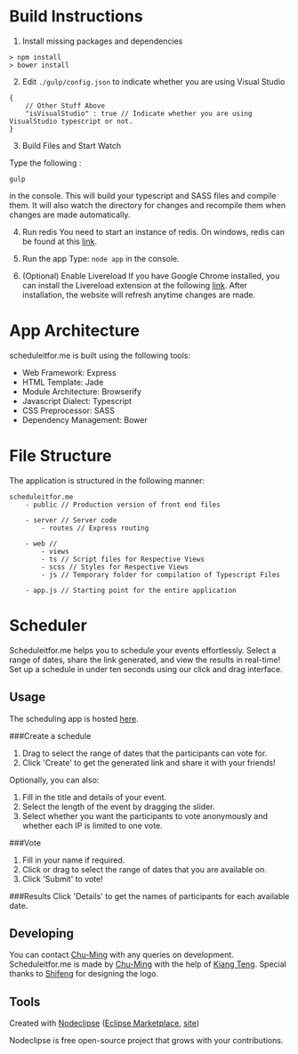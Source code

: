 # Build Instructions
1. Install missing packages and dependencies
```
> npm install
> bower install
```

2. Edit `./gulp/config.json` to indicate whether you are using Visual Studio

```
{
    // Other Stuff Above
    "isVisualStudio" : true // Indicate whether you are using VisualStudio typescript or not.
}
```

3. Build Files and Start Watch

Type the following :

```
gulp
```

in the console. This will build your typescript and SASS files and compile them. It will also watch the directory for changes and recompile them when changes are made automatically.

4. Run redis
You need to start an instance of redis. On windows, redis can be found at this [link]().

5. Run the app
Type: `node app` in the console.

6. (Optional) Enable Livereload
If you have Google Chrome installed, you can install the Livereload extension at the following [link](). After installation, the website will refresh anytime changes are made.

# App Architecture

scheduleitfor.me is built using the following tools:

*   Web Framework: Express
*   HTML Template: Jade
*   Module Architecture: Browserify
*   Javascript Dialect: Typescript
*   CSS Preprocessor: SASS
*   Dependency Management: Bower

# File Structure
The application is structured in the following manner:

```
scheduleitfor.me
    - public // Production version of front end files

    - server // Server code
        - routes // Express routing

    - web //
        - views
        - ts // Script files for Respective Views
        - scss // Styles for Respective Views
        - js // Temporary folder for compilation of Typescript Files

    - app.js // Starting point for the entire application
```

# Scheduler
Scheduleitfor.me helps you to schedule your events effortlessly. Select a range of dates, share the link generated, and view the results in real-time! Set up a schedule in under ten seconds using our click and drag interface.


## Usage
The scheduling app is hosted [here](http://scheduleitfor.me).

###Create a schedule
1. Drag to select the range of dates that the participants can vote for.
2. Click 'Create' to get the generated link and share it with your friends!

Optionally, you can also:
1. Fill in the title and details of your event.
2. Select the length of the event by dragging the slider.
3. Select whether you want the participants to vote anonymously and whether each IP is limited to one vote.

###Vote
1. Fill in your name if required.
2. Click or drag to select the range of dates that you are available on.
3. Click 'Submit' to vote!

###Results
Click 'Details' to get the names of participants for each available date.
## Developing
You can contact [Chu-Ming](mailto:changchuming@gmail.com) with any queries on development.
Scheduleitfor.me is made by [Chu-Ming](changchuming.github.io) with the help of [Kiang Teng](http://kiangtengl.github.io/). Special thanks to [Shifeng](https://www.facebook.com/sfillustrations) for designing the logo.

## Tools

Created with [Nodeclipse](https://github.com/Nodeclipse/nodeclipse-1)
 ([Eclipse Marketplace](http://marketplace.eclipse.org/content/nodeclipse), [site](http://www.nodeclipse.org))   

Nodeclipse is free open-source project that grows with your contributions.

